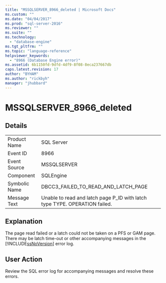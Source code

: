 ```yaml
---
title: "MSSQLSERVER_8966_deleted | Microsoft Docs"
ms.custom: ""
ms.date: "04/04/2017"
ms.prod: "sql-server-2016"
ms.reviewer: ""
ms.suite: ""
ms.technology: 
  - "database-engine"
ms.tgt_pltfrm: ""
ms.topic: "language-reference"
helpviewer_keywords: 
  - "8966 (Database Engine error)"
ms.assetid: 6b1150fd-9dfd-4df9-8f08-8eca237667db
caps.latest.revision: 17
author: "BYHAM"
ms.author: "rickbyh"
manager: "jhubbard"
---
```

# MSSQLSERVER_8966_deleted
  
## Details  
  
|||  
|-|-|  
|Product Name|SQL Server|  
|Event ID|8966|  
|Event Source|MSSQLSERVER|  
|Component|SQLEngine|  
|Symbolic Name|DBCC3_FAILED_TO_READ_AND_LATCH_PAGE|  
|Message Text|Unable to read and latch page P_ID with latch type TYPE. OPERATION failed.|  
  
## Explanation  
The page read failed or a latch could not be taken on a PFS or GAM page. There may be latch time-out or other accompanying messages in the [!INCLUDE[ssNoVersion](../../includes/ssnoversion-md.md)] error log.  
  
## User Action  
Review the SQL error log for accompanying messages and resolve these errors.  
  
